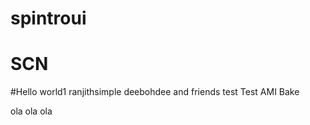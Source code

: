 # spintroui
# SCN
#Hello world1
ranjithsimple
deebohdee and friends
test
Test AMI Bake

ola ola ola 
